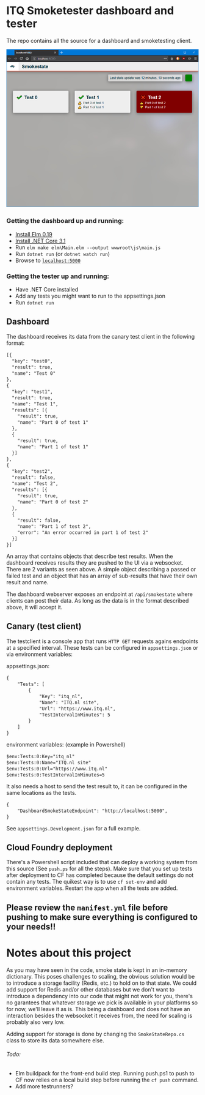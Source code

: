 # ITQ Smoketester dashboard and tester

The repo contains all the source for a dashboard and smoketesting client.

![Dashboard](dashboard.png)

### Getting the dashboard up and running:
- [Install Elm 0.19](https://guide.elm-lang.org/install.html)
- [Install .NET Core 3.1](https://dotnet.microsoft.com/download)
- Run `elm make elm\Main.elm --output wwwroot\js\main.js`
- Run `dotnet run` (or `dotnet watch run`)
- Browse to [`localhost:5000`](http://localhost:5000)

### Getting the tester up and running:
- Have .NET Core installed
- Add any tests you might want to run to the appsettings.json
- Run `dotnet run`

## Dashboard

The dashboard receives its data from the canary test client in the following format:

    [{
      "key": "test0",
      "result": true,
      "name": "Test 0"
    },
    {
      "key": "test1",
      "result": true,
      "name": "Test 1",
      "results": [{
        "result": true,
        "name": "Part 0 of test 1"
      },
      {
        "result": true,
        "name": "Part 1 of test 1"
      }]
    },
    {
      "key": "test2",
      "result": false,
      "name": "Test 2",
      "results": [{
        "result": true,
        "name": "Part 0 of test 2"
      },
      {
        "result": false,
        "name": "Part 1 of test 2",
        "error": "An error occurred in part 1 of test 2"
      }]
    }]

An array that contains objects that describe test results. When the dashboard receives results they are pushed to the UI via a websocket. There are 2 variants as seen above. A simple object describing a passed or failed test and an object that has an array of sub-results that have their own result and name.

The dashboard webserver exposes an endpoint at `/api/smokestate` where clients can post their data. As long as the data is in the format described above, it will accept it.

## Canary (test client)

The testclient is a console app that runs `HTTP GET` requests agains endpoints at a specified interval. These tests can be configured in `appsettings.json` or via environment variables:

appsettings.json:

    {
        "Tests": [
            {
                "Key": "itq_nl",
                "Name": "ITQ.nl site",
                "Url": "https://www.itq.nl",
                "TestIntervalInMinutes": 5
            }
        ]
    }

environment variables: (example in Powershell)

    $env:Tests:0:Key="itq_nl"
    $env:Tests:0:Name="ITQ.nl site"
    $env:Tests:0:Url="https://www.itq.nl"
    $env:Tests:0:TestIntervalInMinutes=5

It also needs a host to send the test result to, it can be configured in the same locations as the tests.

    {
        "DashboardSmokeStateEndpoint": "http://localhost:5000",
    }

See `appsettings.Development.json` for a full example.

## Cloud Foundry deployment

There's a Powershell script included that can deploy a working system from this source (See `push.ps` for all the steps). Make sure that you set up tests after deployment to CF has completed because the default settings do not contain any tests. The quikest way is to use `cf set-env` and add environment variables. Restart the app when all the tests are added.

## **Please review the `manifest.yml` file before pushing to make sure everything is configured to your needs!!**

# Notes about this project

As you may have seen in the code, smoke state is kept in an in-memory dictionary. This poses challenges to scaling, the obvious solution would be to introduce a storage facility (Redis, etc.) to hold on to that state. We could add support for Redis and/or other databases but we don't want to introduce a dependency into our code that might not work for you, there's no garantees that whatever storage we pick is available in your platforms so for now, we'll leave it as is. This being a dashboard and does not have an interaction besides the websocket it receives from, the need for scaling is probably also very low.

Adding support for storage is done by changing the `SmokeStateRepo.cs` class to store its data somewhere else.

###### Todo:

- Elm buildpack for the front-end build step. Running push.ps1 to push to CF now relies on a local build step before running the `cf push` command.
- Add more testrunners?
